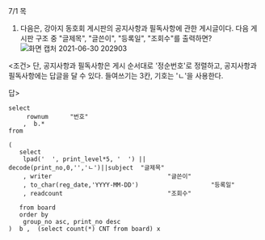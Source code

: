 7/1  목


 1. 다음은, 강아지 동호회 게시판의
 공지사항과 필독사항에 관한 게시글이다.
      다음 게시판 구조 중 
  "글제목", "글쓴이", "등록일", "조회수"를 출력하면?
![화면 캡처 2021-06-30 202903](https://user-images.githubusercontent.com/84062322/123953204-ed7a0d00-d9e1-11eb-9d9e-953a2c2b9e49.png)


  
  
  
  
  
  
 <조건> 단, 공지사항과 필독사항은 
  게시 순서대로 '정순번호'로 정렬하고,
    공지사항과 필독사항에는 답글을 달 수 있다.
     들여쓰기는 3칸, 기호는 'ㄴ'을 사용한다.







답>



 
 
 	select
		 rownum		 "번호"
		,  b.*
 	from
	
	(
	   select
		lpad('  ', print_level*5, '  ') || decode(print_no,0,'','ㄴ')||subject  "글제목"
		, writer								"글쓴이"
		, to_char(reg_date,'YYYY-MM-DD')					"등록일"
		, readcount								"조회수"
		
	   from board
	   order by
		group_no asc, print_no desc
	)  b ,  (select count(*) CNT from board) x






